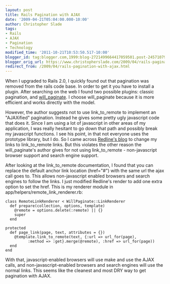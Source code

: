 ```yaml
---
layout: post
title: Rails Pagination with AJAX
date: '2009-04-21T05:04:00.000-10:00'
author: Christopher Slade
tags:
- Rails
- AJAX
- Pagination
- Technology
modified_time: '2011-10-21T10:53:50.517-10:00'
blogger_id: tag:blogger.com,1999:blog-2721499664417059501.post-2457107915285653078
blogger_orig_url: https://www.christopherslade.com/2009/04/rails-pagination-with-ajax.html
redirect_from: /2009/04/rails-pagination-with-ajax.html
---
```


When I upgraded to Rails 2.0, I quickly found out that pagination was removed from the rails code base.  In order to get it you have to install a plugin.  After searching on the web I found two possible plugins: classic pagination, and [will_paginate](http://wiki.github.com/mislav/will_paginate).  I choose will_paginate because it is more efficient and works directly with the model.

However, the author suggests not to use link_to_remote to implement an "AJAXified" pagination.  Instead he gives some pretty ugly javascript code that does it.  Since I am using a lot of javascript in other areas of my application, I was really hesitant to go down that path and possibly break my javascript functions.  I see his point, in that not everyone uses the prototype library, but I do.  So I came across [Redline's blog](http://weblog.redlinesoftware.com/2008/1/30/willpaginate-and-remote-links) to change my links to link_to_remote links.  But this violates the other reason the will_paginate's author gives for not using link_to_remote - non-javascript browser support and search engine support.

After looking at the link_to_remote documentation, I found that you can replace the default anchor link location (href="#") with the same url the ajax call goes to.  This allows non-javascript enabled browsers and search engines to follow the links.  I just modified Redline's render to add one extra option to set the href.  This is my renderer module in app/helpers/remote_link_renderer.rb:

    class RemoteLinkRenderer < WillPaginate::LinkRenderer
      def prepare(collection, options, template)
        @remote = options.delete(:remote) || {}
        super
      end

    protected
      def page_link(page, text, attributes = {})
        @template.link_to_remote(text, {:url => url_for(page),
              :method => :get}.merge(@remote), :href => url_for(page))
      end
    end

With that, javascript-enabled browsers will use make and use the AJAX calls, and non-javascript-enabled browsers and search engines will use the normal links.  This seems like the cleanest and most DRY way to get pagination with AJAX.